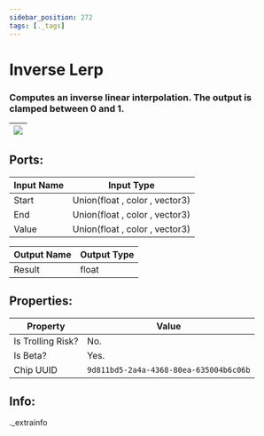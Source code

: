 ```yaml
---
sidebar_position: 272
tags: [._tags]
---
```


# Inverse Lerp


### Computes an inverse linear interpolation. The output is clamped between 0 and 1.

| ![](https://images-ext-2.discordapp.net/external/MPmIaQzlEPmgGWlgi-WxBBXt0Bjv_zWPkg1y1f_sy3s/https/www.recroomcircuits.com/image/circuit/absolute-value?width=206&height=108) |
|-----|

## Ports:

| Input Name | Input Type |
|-----------|-----------|
| Start | Union(float , color , vector3) |
| End | Union(float , color , vector3) |
| Value | Union(float , color , vector3) |

| Output Name | Output Type |
|-----------|-----------|
| Result | float |

## Properties:

| Property  | Value |
|-------------------|-----------|
| Is Trolling Risk? | No. |
| Is Beta? | Yes. |
| Chip UUID | `9d811bd5-2a4a-4368-80ea-635004b6c06b` |

## Info:
._extrainfo
